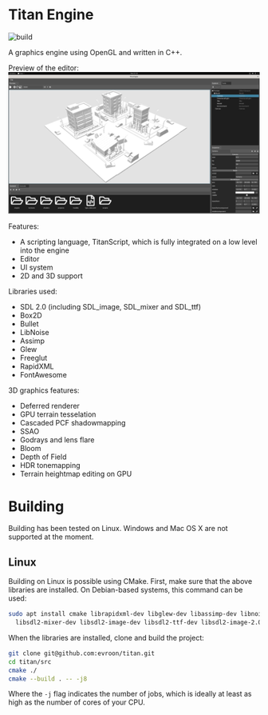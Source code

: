 # Titan Engine
![build](https://github.com/evroon/titan/workflows/build/badge.svg)

A graphics engine using OpenGL and written in C++.

Preview of the editor:
![alt text](misc/titan_preview.png "Preview of the editor")

Features:
  - A scripting language, TitanScript, which is fully integrated on a low level into the engine
  - Editor
  - UI system
  - 2D and 3D support

Libraries used:
  - SDL 2.0 (including SDL_image, SDL_mixer and SDL_ttf)
  - Box2D
  - Bullet
  - LibNoise
  - Assimp
  - Glew
  - Freeglut
  - RapidXML
  - FontAwesome

3D graphics features:
  - Deferred renderer
  - GPU terrain tesselation
  - Cascaded PCF shadowmapping
  - SSAO
  - Godrays and lens flare
  - Bloom
  - Depth of Field
  - HDR tonemapping
  - Terrain heightmap editing on GPU

# Building
Building has been tested on Linux. Windows and Mac OS X are not supported at the moment.

## Linux
Building on Linux is possible using CMake. First, make sure that the above libraries are installed. On Debian-based systems, this command can be used:

```bash
sudo apt install cmake librapidxml-dev libglew-dev libassimp-dev libnoise-dev libbullet-dev libbox2d-dev \
  libsdl2-mixer-dev libsdl2-image-dev libsdl2-ttf-dev libsdl2-image-2.0-0 libsdl2-dev
```

When the libraries are installed, clone and build the project:
```bash
git clone git@github.com:evroon/titan.git
cd titan/src
cmake ./
cmake --build . -- -j8
```

Where the `-j` flag indicates the number of jobs, which is ideally at least as high as the number of cores of your CPU.
